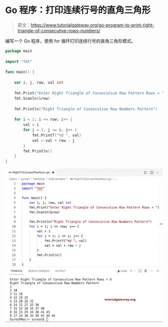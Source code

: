 # Go 程序：打印连续行号的直角三角形

> 原文：<https://www.tutorialgateway.org/go-program-to-print-right-triangle-of-consecutive-rows-numbers/>

编写一个 Go 程序，使用 for 循环打印连续行号的直角三角形模式。

```go
package main

import "fmt"

func main() {

	var i, j, row, val int

	fmt.Print("Enter Right Triangle of Consecutive Row Pattern Rows = ")
	fmt.Scanln(&row)

	fmt.Println("Right Triangle of Consecutive Row Numbers Pattern")

	for i = 1; i <= row; i++ {
		val = i
		for j = 1; j <= i; j++ {
			fmt.Printf("%d ", val)
			val = val + row - j
		}
		fmt.Println()
	}
}
```

![Go Program to Print Right Triangle of Consecutive Rows Numbers](img/9c6d090f5b6bebf73e38afc3d9c6cc48.png)